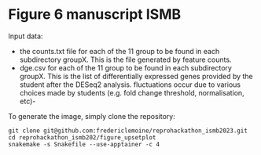 # Figure 6 manuscript ISMB

Input data:
- the counts.txt file for each of the 11 group to be found in each subdirectory groupX. This is the file generated by feature counts.
- dge.csv for each of the 11 group to be found in each subdirectory groupX. This is the list of differentially expressed genes provided by the student after the DESeq2 analysis.
  fluctuations occur due to various choices made by students (e.g. fold change threshold, normalisation, etc)- 
  
To generate the image, simply clone the repository:

    git clone git@github.com:fredericlemoine/reprohackathon_ismb2023.git
    cd reprohackathon_ismb202/figure_upsetplot
    snakemake -s Snakefile --use-apptainer -c 4
   
   
